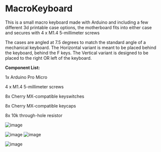 # MacroKeyboard
This is a small macro keyboard made with Arduino and including a few different 3d printable case options, the motherboard fits into either case and secures with 4 x M1.4 5-millimeter screws

The cases are angled at 7.5 degrees to match the standard angle of a mechanical keyboard. The Horizontal variant is meant to be placed behind the keyboard, behind the F keys. The Vertical variant is designed to be placed to the right OR left of the keyboard.

**Component List:**

1x Arduino Pro Micro 

4 x M1.4 5-millimeter screws

8x Cherry MX-compatible keyswitches

8x Cherry MX-compatible keycaps

8x 10k through-hole resistor


![image](https://github.com/smcalister91/MacroKeyboard/assets/14841708/be27804e-6433-45c5-a44b-156815a1b4fe)


![image](https://github.com/smcalister91/MacroKeyboard/assets/14841708/7a653871-e85a-47e1-8232-e0bf10dcbdd7)
![image](https://github.com/smcalister91/MacroKeyboard/assets/14841708/2d5294f5-90d8-4020-baa9-a6938d822d0e)



![image](https://github.com/smcalister91/MacroKeyboard/assets/14841708/8b45b107-3a81-4af5-8326-692810010351)
